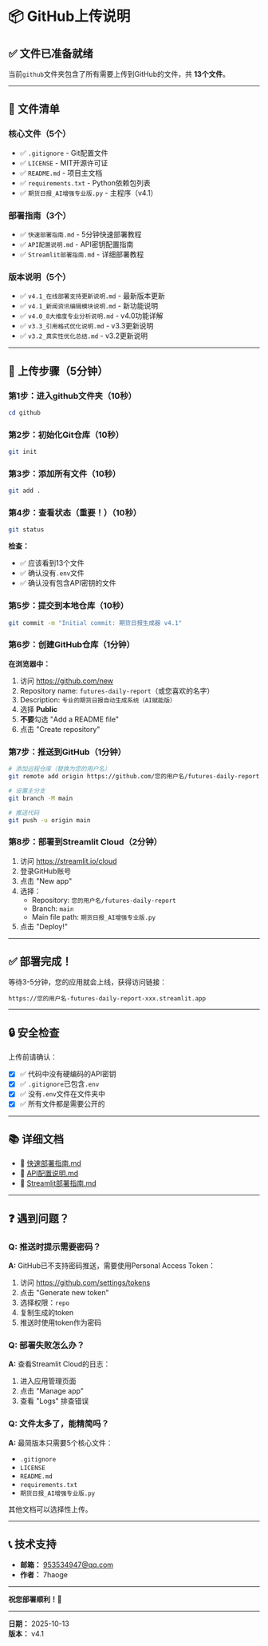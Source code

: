 # 📦 GitHub上传说明

## ✅ 文件已准备就绪

当前`github`文件夹包含了所有需要上传到GitHub的文件，共 **13个文件**。

---

## 📂 文件清单

### 核心文件（5个）
- ✅ `.gitignore` - Git配置文件
- ✅ `LICENSE` - MIT开源许可证
- ✅ `README.md` - 项目主文档
- ✅ `requirements.txt` - Python依赖包列表
- ✅ `期货日报_AI增强专业版.py` - 主程序（v4.1）

### 部署指南（3个）
- ✅ `快速部署指南.md` - 5分钟快速部署教程
- ✅ `API配置说明.md` - API密钥配置指南
- ✅ `Streamlit部署指南.md` - 详细部署教程

### 版本说明（5个）
- ✅ `v4.1_在线部署支持更新说明.md` - 最新版本更新
- ✅ `v4.1_新闻资讯编辑模块说明.md` - 新功能说明
- ✅ `v4.0_8大维度专业分析说明.md` - v4.0功能详解
- ✅ `v3.3_引用格式优化说明.md` - v3.3更新说明
- ✅ `v3.2_真实性优化总结.md` - v3.2更新说明

---

## 🚀 上传步骤（5分钟）

### 第1步：进入github文件夹（10秒）

```powershell
cd github
```

### 第2步：初始化Git仓库（10秒）

```bash
git init
```

### 第3步：添加所有文件（10秒）

```bash
git add .
```

### 第4步：查看状态（重要！）（10秒）

```bash
git status
```

**检查：**
- ✅ 应该看到13个文件
- ✅ 确认没有`.env`文件
- ✅ 确认没有包含API密钥的文件

### 第5步：提交到本地仓库（10秒）

```bash
git commit -m "Initial commit: 期货日报生成器 v4.1"
```

### 第6步：创建GitHub仓库（1分钟）

**在浏览器中：**
1. 访问 https://github.com/new
2. Repository name: `futures-daily-report`（或您喜欢的名字）
3. Description: `专业的期货日报自动生成系统（AI赋能版）`
4. 选择 **Public**
5. **不要**勾选 "Add a README file"
6. 点击 "Create repository"

### 第7步：推送到GitHub（1分钟）

```bash
# 添加远程仓库（替换为您的用户名）
git remote add origin https://github.com/您的用户名/futures-daily-report.git

# 设置主分支
git branch -M main

# 推送代码
git push -u origin main
```

### 第8步：部署到Streamlit Cloud（2分钟）

1. 访问 https://streamlit.io/cloud
2. 登录GitHub账号
3. 点击 "New app"
4. 选择：
   - Repository: `您的用户名/futures-daily-report`
   - Branch: `main`
   - Main file path: `期货日报_AI增强专业版.py`
5. 点击 "Deploy!"

---

## ✅ 部署完成！

等待3-5分钟，您的应用就会上线，获得访问链接：

```
https://您的用户名-futures-daily-report-xxx.streamlit.app
```

---

## 🔒 安全检查

上传前请确认：

- [x] ✅ 代码中没有硬编码的API密钥
- [x] ✅ `.gitignore`已包含`.env`
- [x] ✅ 没有`.env`文件在文件夹中
- [x] ✅ 所有文件都是需要公开的

---

## 📚 详细文档

- 🚀 [快速部署指南.md](快速部署指南.md)
- 🔧 [API配置说明.md](API配置说明.md)
- 📖 [Streamlit部署指南.md](Streamlit部署指南.md)

---

## ❓ 遇到问题？

### Q: 推送时提示需要密码？

**A:** GitHub已不支持密码推送，需要使用Personal Access Token：
1. 访问 https://github.com/settings/tokens
2. 点击 "Generate new token"
3. 选择权限：`repo`
4. 复制生成的token
5. 推送时使用token作为密码

### Q: 部署失败怎么办？

**A:** 查看Streamlit Cloud的日志：
1. 进入应用管理页面
2. 点击 "Manage app"
3. 查看 "Logs" 排查错误

### Q: 文件太多了，能精简吗？

**A:** 最简版本只需要5个核心文件：
- `.gitignore`
- `LICENSE`
- `README.md`
- `requirements.txt`
- `期货日报_AI增强专业版.py`

其他文档可以选择性上传。

---

## 📞 技术支持

- **邮箱：** 953534947@qq.com
- **作者：** 7haoge

---

**祝您部署顺利！🚀**

---

**日期：** 2025-10-13  
**版本：** v4.1

